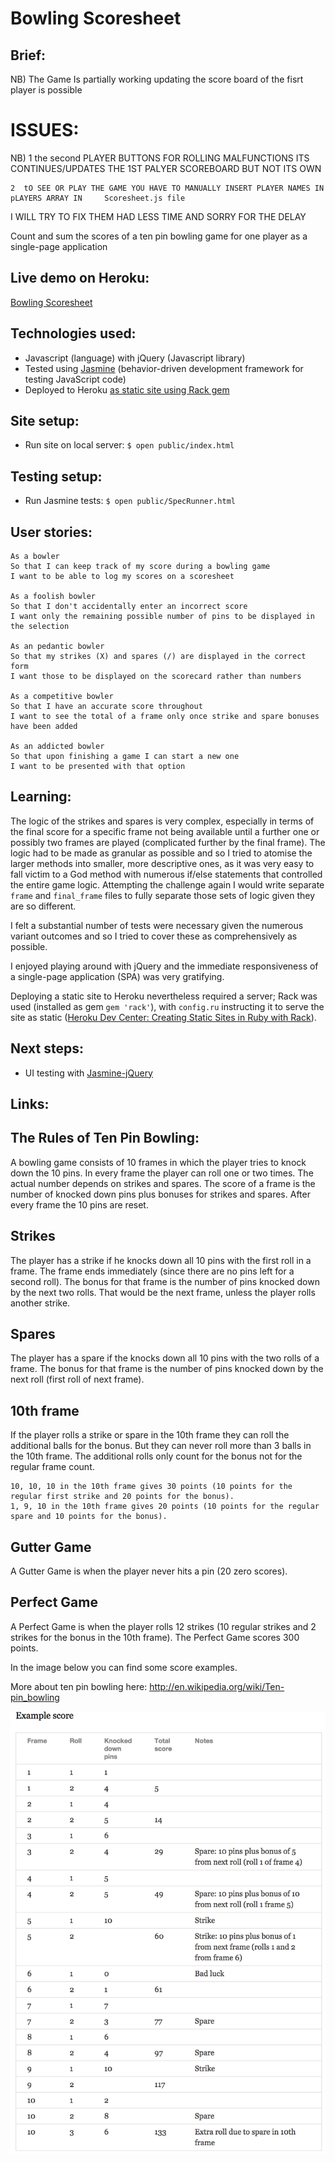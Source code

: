 
Bowling Scoresheet
=================


Brief:
-------
NB) The Game Is partially working updating the score board of the fisrt player is possible 

ISSUES:
=========
NB) 1 the second PLAYER BUTTONS FOR ROLLING MALFUNCTIONS ITS CONTINUES/UPDATES THE 1ST PALYER SCOREBOARD BUT NOT ITS OWN
    
    2  tO SEE OR PLAY THE GAME YOU HAVE TO MANUALLY INSERT PLAYER NAMES IN pLAYERS ARRAY IN     Scoresheet.js file
I WILL TRY TO FIX THEM HAD LESS TIME AND SORRY FOR THE DELAY

Count and sum the scores of a ten pin bowling game for one player as a single-page application


Live demo on Heroku:
-------
[Bowling Scoresheet](https://dry-harbor-7560.herokuapp.com/)


Technologies used:
-------

- Javascript (language) with jQuery (Javascript library)
- Tested using [Jasmine](http://jasmine.github.io/) (behavior-driven development framework for testing JavaScript code)
- Deployed to Heroku [as static site using Rack gem](https://devcenter.heroku.com/articles/static-sites-ruby)


Site setup:
-------

- Run site on local server: `$ open public/index.html`


Testing setup:
-------

- Run Jasmine tests: `$ open public/SpecRunner.html`


User stories:
-------

```
As a bowler
So that I can keep track of my score during a bowling game
I want to be able to log my scores on a scoresheet

As a foolish bowler
So that I don't accidentally enter an incorrect score
I want only the remaining possible number of pins to be displayed in the selection

As an pedantic bowler
So that my strikes (X) and spares (/) are displayed in the correct form
I want those to be displayed on the scorecard rather than numbers

As a competitive bowler
So that I have an accurate score throughout
I want to see the total of a frame only once strike and spare bonuses have been added

As an addicted bowler
So that upon finishing a game I can start a new one
I want to be presented with that option
```


Learning:
-------

The logic of the strikes and spares is very complex, especially in terms of the final score for a specific frame not being available until a further one or possibly two frames are played (complicated further by the final frame). The logic had to be made as granular as possible and so I tried to atomise the larger methods into smaller, more descriptive ones, as it was very easy to fall victim to a God method with numerous if/else statements that controlled the entire game logic. Attempting the challenge again I would write separate `frame` and `final_frame` files to fully separate those sets of logic given they are so different.

I felt a substantial number of tests were necessary given the numerous variant outcomes and so I tried to cover these as comprehensively as possible.

I enjoyed playing around with jQuery and the immediate responsiveness of a single-page application (SPA) was very gratifying.

Deploying a static site to Heroku nevertheless required a server; Rack was used (installed as gem `gem 'rack'`), with `config.ru` instructing it to serve the site as static ([Heroku Dev Center: Creating Static Sites in Ruby with Rack](https://devcenter.heroku.com/articles/static-sites-ruby)).


Next steps:
-------

- UI testing with [Jasmine-jQuery](https://github.com/velesin/jasmine-jquery)


Links:
-------




The Rules of Ten Pin Bowling:
-------

A bowling game consists of 10 frames in which the player tries to knock down the 10 pins. In every frame the player can roll one or two times. The actual number depends on strikes and spares. The score of a frame is the number of knocked down pins plus bonuses for strikes and spares. After every frame the 10 pins are reset.


Strikes
-------

The player has a strike if he knocks down all 10 pins with the first roll in a frame. The frame ends immediately (since there are no pins left for a second roll). The bonus for that frame is the number of pins knocked down by the next two rolls. That would be the next frame, unless the player rolls another strike.


Spares
-------

The player has a spare if the knocks down all 10 pins with the two rolls of a frame. The bonus for that frame is the number of pins knocked down by the next roll (first roll of next frame).


10th frame
-------

If the player rolls a strike or spare in the 10th frame they can roll the additional balls for the bonus. But they can never roll more than 3 balls in the 10th frame. The additional rolls only count for the bonus not for the regular frame count.

    10, 10, 10 in the 10th frame gives 30 points (10 points for the regular first strike and 20 points for the bonus).
    1, 9, 10 in the 10th frame gives 20 points (10 points for the regular spare and 10 points for the bonus).


Gutter Game
-------

A Gutter Game is when the player never hits a pin (20 zero scores).


Perfect Game
-------

A Perfect Game is when the player rolls 12 strikes (10 regular strikes and 2 strikes for the bonus in the 10th frame). The Perfect Game scores 300 points.

In the image below you can find some score examples.

More about ten pin bowling here: http://en.wikipedia.org/wiki/Ten-pin_bowling

![Ten Pin Score Example](images/example_ten_pin_scoring.png)
